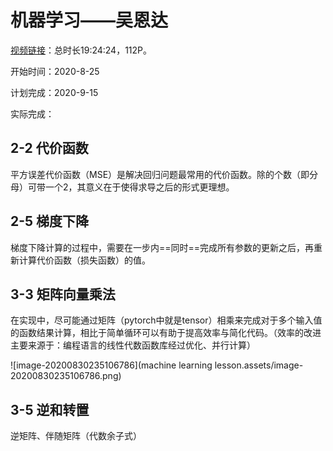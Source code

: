 # 机器学习——吴恩达

[视频链接](https://www.bilibili.com/video/BV164411b7dx)：总时长19:24:24，112P。

开始时间：2020-8-25

计划完成：2020-9-15

实际完成：

## 2-2 代价函数

平方误差代价函数（MSE）是解决回归问题最常用的代价函数。除的个数（即分母）可带一个2，其意义在于使得求导之后的形式更理想。

## 2-5 梯度下降

梯度下降计算的过程中，需要在一步内==同时==完成所有参数的更新之后，再重新计算代价函数（损失函数）的值。

## 3-3 矩阵向量乘法

在实现中，尽可能通过矩阵（pytorch中就是tensor）相乘来完成对于多个输入值的函数结果计算，相比于简单循环可以有助于提高效率与简化代码。（效率的改进主要来源于：编程语言的线性代数函数库经过优化、并行计算）

![image-20200830235106786](machine learning lesson.assets/image-20200830235106786.png)

## 3-5 逆和转置

逆矩阵、伴随矩阵（代数余子式）